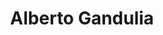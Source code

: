 ---
title: "Alberto Gandulia"
url: /montevideo/alberto-gandulia-avenida-18-de-julio/
shop: material de oficina
---